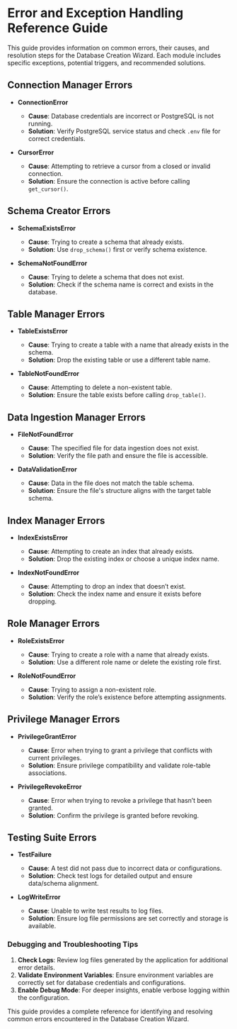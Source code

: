 
# Error and Exception Handling Reference Guide

This guide provides information on common errors, their causes, and resolution steps for the Database Creation Wizard. Each module includes specific exceptions, potential triggers, and recommended solutions.

## Connection Manager Errors

- **ConnectionError**
    - **Cause**: Database credentials are incorrect or PostgreSQL is not running.
    - **Solution**: Verify PostgreSQL service status and check `.env` file for correct credentials.

- **CursorError**
    - **Cause**: Attempting to retrieve a cursor from a closed or invalid connection.
    - **Solution**: Ensure the connection is active before calling `get_cursor()`.

## Schema Creator Errors

- **SchemaExistsError**
    - **Cause**: Trying to create a schema that already exists.
    - **Solution**: Use `drop_schema()` first or verify schema existence.

- **SchemaNotFoundError**
    - **Cause**: Trying to delete a schema that does not exist.
    - **Solution**: Check if the schema name is correct and exists in the database.

## Table Manager Errors

- **TableExistsError**
    - **Cause**: Trying to create a table with a name that already exists in the schema.
    - **Solution**: Drop the existing table or use a different table name.

- **TableNotFoundError**
    - **Cause**: Attempting to delete a non-existent table.
    - **Solution**: Ensure the table exists before calling `drop_table()`.

## Data Ingestion Manager Errors

- **FileNotFoundError**
    - **Cause**: The specified file for data ingestion does not exist.
    - **Solution**: Verify the file path and ensure the file is accessible.

- **DataValidationError**
    - **Cause**: Data in the file does not match the table schema.
    - **Solution**: Ensure the file's structure aligns with the target table schema.

## Index Manager Errors

- **IndexExistsError**
    - **Cause**: Attempting to create an index that already exists.
    - **Solution**: Drop the existing index or choose a unique index name.

- **IndexNotFoundError**
    - **Cause**: Attempting to drop an index that doesn’t exist.
    - **Solution**: Check the index name and ensure it exists before dropping.

## Role Manager Errors

- **RoleExistsError**
    - **Cause**: Trying to create a role with a name that already exists.
    - **Solution**: Use a different role name or delete the existing role first.

- **RoleNotFoundError**
    - **Cause**: Trying to assign a non-existent role.
    - **Solution**: Verify the role’s existence before attempting assignments.

## Privilege Manager Errors

- **PrivilegeGrantError**
    - **Cause**: Error when trying to grant a privilege that conflicts with current privileges.
    - **Solution**: Ensure privilege compatibility and validate role-table associations.

- **PrivilegeRevokeError**
    - **Cause**: Error when trying to revoke a privilege that hasn’t been granted.
    - **Solution**: Confirm the privilege is granted before revoking.

## Testing Suite Errors

- **TestFailure**
    - **Cause**: A test did not pass due to incorrect data or configurations.
    - **Solution**: Check test logs for detailed output and ensure data/schema alignment.

- **LogWriteError**
    - **Cause**: Unable to write test results to log files.
    - **Solution**: Ensure log file permissions are set correctly and storage is available.

### Debugging and Troubleshooting Tips

1. **Check Logs**: Review log files generated by the application for additional error details.
2. **Validate Environment Variables**: Ensure environment variables are correctly set for database credentials and configurations.
3. **Enable Debug Mode**: For deeper insights, enable verbose logging within the configuration.

This guide provides a complete reference for identifying and resolving common errors encountered in the Database Creation Wizard.
